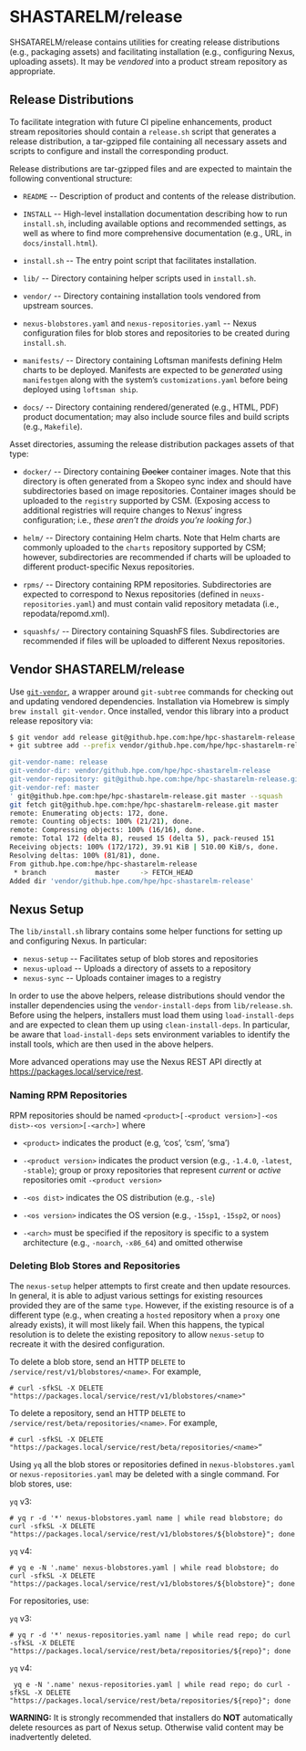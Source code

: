 # SHASTARELM/release

SHSATARELM/release contains utilities for creating release distributions (e.g.,
packaging assets) and facilitating installation (e.g., configuring Nexus,
uploading assets). It may be _vendored_ into a product stream repository as
appropriate.


## Release Distributions

To facilitate integration with future CI pipeline enhancements, product stream
repositories should contain a `release.sh` script that generates a release
distribution, a tar-gzipped file containing all necessary assets and scripts to
configure and install the corresponding product.

Release distributions are tar-gzipped files and are expected to maintain the
following conventional structure:

* `README` -- Description of product and contents of the release distribution.

* `INSTALL` -- High-level installation documentation describing how to run
  `install.sh`, including available options and recommended settings, as well
  as where to find more comprehensive documentation (e.g., URL, in
  `docs/install.html`).

* `install.sh` -- The entry point script that facilitates installation.

* `lib/` -- Directory containing helper scripts used in `install.sh`.

* `vendor/` -- Directory containing installation tools vendored from upstream
  sources.

* `nexus-blobstores.yaml` and `nexus-repositories.yaml` -- Nexus configuration
  files for blob stores and repositories to be created during `install.sh`.

* `manifests/` -- Directory containing Loftsman manifests defining Helm charts
  to be deployed. Manifests are expected to be _generated_ using `manifestgen`
  along with the system’s `customizations.yaml` before being deployed using
  `loftsman ship`.

* `docs/` -- Directory containing rendered/generated (e.g., HTML, PDF) product
  documentation; may also include source files and build scripts (e.g.,
  `Makefile`).

Asset directories, assuming the release distribution packages assets of that type:

* `docker/` -- Directory containing ~~Docker~~ container images. Note that this
  directory is often generated from a Skopeo sync index and should have
  subdirectories based on image repositories. Container images should be
  uploaded to the `registry` supported by CSM. (Exposing access to additional
  registries will require changes to Nexus’ ingress configuration; i.e., _these
  aren’t the droids you’re looking for_.)

* `helm/` -- Directory containing Helm charts. Note that Helm charts are
  commonly uploaded to the `charts` repository supported by CSM; however,
  subdirectories are recommended if charts will be uploaded to different
  product-specific Nexus repositories.

* `rpms/` -- Directory containing RPM repositories. Subdirectories are expected
  to correspond to Nexus repositories (defined in `neuxs-repositories.yaml`)
  and must contain valid repository metadata (i.e., repodata/repomd.xml).

* `squashfs/` -- Directory containing SquashFS files. Subdirectories are
  recommended if files will be uploaded to different Nexus repositories.


## Vendor SHASTARELM/release

Use [`git-vendor`](https://github.com/brettlangdon/git-vendor), a wrapper
around `git-subtree` commands for checking out and updating vendored
dependencies. Installation via Homebrew is simply `brew install git-vendor`.
Once installed, vendor this library into a product release repository via:

```bash
$ git vendor add release git@github.hpe.com:hpe/hpc-shastarelm-release.git master
+ git subtree add --prefix vendor/github.hpe.com/hpe/hpc-shastarelm-release --message 'Add "release" from "git@github.hpe.com:hpe/hpc-shastarelm-release.git@master"

git-vendor-name: release
git-vendor-dir: vendor/github.hpe.com/hpe/hpc-shastarelm-release
git-vendor-repository: git@github.hpe.com:hpe/hpc-shastarelm-release.git
git-vendor-ref: master
' git@github.hpe.com:hpe/hpc-shastarelm-release.git master --squash
git fetch git@github.hpe.com:hpe/hpc-shastarelm-release.git master
remote: Enumerating objects: 172, done.
remote: Counting objects: 100% (21/21), done.
remote: Compressing objects: 100% (16/16), done.
remote: Total 172 (delta 8), reused 15 (delta 5), pack-reused 151
Receiving objects: 100% (172/172), 39.91 KiB | 510.00 KiB/s, done.
Resolving deltas: 100% (81/81), done.
From github.hpe.com:hpe/hpc-shastarelm-release
 * branch            master     -> FETCH_HEAD
Added dir 'vendor/github.hpe.com/hpe/hpc-shastarelm-release'
```


## Nexus Setup

The `lib/install.sh` library contains some helper functions for setting up and
configuring Nexus. In particular:

* `nexus-setup` -- Facilitates setup of blob stores and repositories
* `nexus-upload` -- Uploads a directory of assets to a repository
* `nexus-sync` -- Uploads container images to a registry

In order to use the above helpers, release distributions should vendor the
installer dependencies using the `vendor-install-deps` from `lib/release.sh`.
Before using the helpers, installers must load them using `load-install-deps`
and are expected to clean them up using `clean-install-deps`. In particular, be
aware that `load-install-deps` sets environment variables to identify the
install tools, which are then used in the above helpers.

More advanced operations may use the Nexus REST API directly at
https://packages.local/service/rest.


### Naming RPM Repositories

RPM repositories should be named `<product>[-<product version>]-<os dist>-<os
version>[-<arch>]` where

* `<product>` indicates the product (e.g, ‘cos’, ‘csm’, ‘sma’)

* `-<product version>` indicates the product version (e.g., `-1.4.0`,
  `-latest`, `-stable`); group or proxy repositories that represent _current_
  or _active_ repositories omit `-<product version>`

* `-<os dist>` indicates the OS distribution (e.g., `-sle`)

* `-<os version>` indicates the OS version (e.g., `-15sp1`, `-15sp2`, or `noos`)

* `-<arch>` must be specified if the repository is specific to a system
  architecture (e.g., `-noarch`, `-x86_64`) and omitted otherwise


### Deleting Blob Stores and Repositories

The `nexus-setup` helper attempts to first create and then update resources. In
general, it is able to adjust various settings for existing resources provided
they are of the same `type`. However, if the existing resource is of a
different type (e.g., when creating a `hosted` repository when a `proxy` one
already exists), it will most likely fail. When this happens, the typical
resolution is to delete the existing repository to allow `nexus-setup` to
recreate it with the desired configuration.

To delete a blob store, send an HTTP `DELETE` to
`/service/rest/v1/blobstores/<name>`. For example,

```
# curl -sfkSL -X DELETE "https://packages.local/service/rest/v1/blobstores/<name>"
```

To delete a repository, send an HTTP `DELETE` to
`/service/rest/beta/repositories/<name>`. For example,

```
# curl -sfkSL -X DELETE "https://packages.local/service/rest/beta/repositories/<name>”
```

Using `yq` all the blob stores or repositories defined in
`nexus-blobstores.yaml` or `nexus-repositories.yaml` may be deleted with a
single command. For blob stores, use:

`yq` v3:

```
# yq r -d '*' nexus-blobstores.yaml name | while read blobstore; do curl -sfkSL -X DELETE "https://packages.local/service/rest/v1/blobstores/${blobstore}"; done
```

`yq` v4:

```
# yq e -N '.name' nexus-blobstores.yaml | while read blobstore; do curl -sfkSL -X DELETE "https://packages.local/service/rest/v1/blobstores/${blobstore}"; done
```

For repositories, use:

`yq` v3:

```
# yq r -d '*' nexus-repositories.yaml name | while read repo; do curl -sfkSL -X DELETE "https://packages.local/service/rest/beta/repositories/${repo}"; done
```

`yq` v4:

```
 yq e -N '.name' nexus-repositories.yaml | while read repo; do curl -sfkSL -X DELETE "https://packages.local/service/rest/beta/repositories/${repo}"; done
```

**WARNING:** It is strongly recommended that installers do **NOT**
automatically delete resources as part of Nexus setup. Otherwise valid content
may be inadvertently deleted.
